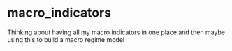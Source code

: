 # macro_indicators 

Thinking about having all my macro indicators in one place and then maybe using this to build a macro regime model

